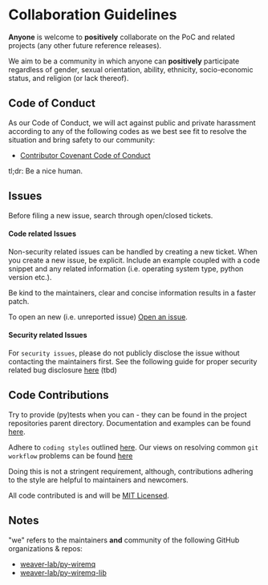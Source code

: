 # Collaboration Guidelines

__Anyone__ is welcome to __positively__ collaborate on the PoC and related projects (any other future reference releases).

We aim to be a community in which anyone can __positively__ participate regardless of gender, sexual orientation, ability, ethnicity, socio-economic status, and religion (or lack thereof).­

## Code of Conduct

As our Code of Conduct, we will act against public and private harassment according to any of the following codes as we best see fit to resolve the situation and bring safety to our community:

- [Contributor Covenant Code of Conduct](https://github.com/weaver-lab/py-wiremq/blob/master/CODE_OF_CONDUCT.md)

tl;dr: Be a nice human.

## Issues

Before filing a new issue, search through open/closed tickets.  

#### Code related Issues
Non-security related issues can be handled by creating a new ticket.
When you create a new issue, be explicit. Include an example coupled with a code snippet and any related information (i.e. operating system type, python version  etc.).

Be kind to the maintainers, clear and concise information results in a faster patch.

To open an new (i.e. unreported issue) [Open an issue](https://github.com/weaver-lab/py-wiremq/issues/new).  

#### Security related Issues
For `security issues`, please do not publicly disclose the issue without contacting the maintainers first. See the following guide for proper security related bug disclosure [here](TBD) (tbd)

## Code Contributions

Try to provide (py)tests when you can - they can be found in the project repositories parent directory. Documentation and examples can be found [here](https://pytest.org/en/latest/contents.html).

Adhere to `coding styles` outlined [here](https://github.com/weaver-lab/py-wiremq/blob/develop/docs/developerdocs/guides/CODE_STYLE_GUIDE.md). Our views on resolving common `git workflow` problems can be found [here]((https://github.com/weaver-lab/py-wiremq/blob/develop/docs/developerdocs/guides/GIT_WORKFLOW_GUIDE.md))

Doing this is not a stringent requirement, although, contributions adhering to the style are helpful to maintainers and newcomers.

All code contributed is and will be [MIT Licensed](../LICENSE).

## Notes

"we" refers to the maintainers __and__ community of the following GitHub organizations & repos:

- [weaver-lab/py-wiremq](https://github.com/weaver-lab/py-wiremq)
- [weaver-lab/py-wiremq-lib](https://github.com/weaver-lab/py-wiremq-lib)
